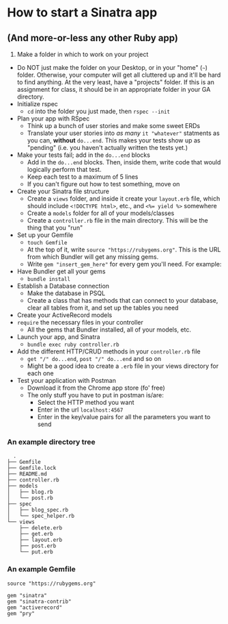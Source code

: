 # How to start a Sinatra app
## (And more-or-less any other Ruby app)

1. Make a folder in which to work on your project
  - Do NOT just make the folder on your Desktop, or in your "home" (`~`) folder. Otherwise, your computer will get all cluttered up and it'll be hard to find anything. At the very least, have a "projects" folder. If this is an assignment for class, it should be in an appropriate folder in your GA directory.
- Initialize rspec
  - `cd` into the folder you just made, then `rspec --init`
- Plan your app with RSpec
  - Think up a bunch of user stories and make some sweet ERDs
  - Translate your user stories into *as many* `it "whatever"` statments as you can, **without** `do...end`. This makes your tests show up as "pending" (i.e. you haven't actually written the tests yet.)
- Make your tests fail; add in the `do...end` blocks
  - Add in the `do...end` blocks. Then, inside them, write code that would logically perform that test.
  - Keep each test to a maximum of 5 lines
  - If you can't figure out how to test something, move on
- Create your Sinatra file structure
  - Create a `views` folder, and inside it create your `layout.erb` file, which should include `<!DOCTYPE html>`, etc., and `<%= yield %>` somewhere
  - Create a `models` folder for all of your models/classes
  - Create a `controller.rb` file in the main directory. This will be the thing that you "run"
- Set up your Gemfile
  - `touch Gemfile`
  - At the top of it, write `source "https://rubygems.org"`. This is the URL from which Bundler will get any missing gems.
  - Write `gem "insert_gem_here"` for every gem you'll need. For example:
- Have Bundler get all your gems
  - `bundle install`
- Establish a Database connection
  - Make the database in PSQL
  - Create a class that has methods that can connect to your database, clear all tables from it, and set up the tables you need
- Create your ActiveRecord models
- `require` the necessary files in your controller
  - All the gems that Bundler installed, all of your models, etc.
- Launch your app, and Sinatra
  - `bundle exec ruby controller.rb`
- Add the different HTTP/CRUD methods in your `controller.rb` file
  - `get "/" do...end`, `post "/" do...end` and so on
  - Might be a good idea to create a `.erb` file in your views directory for each one
- Test your application with Postman
  - Download it from the Chrome app store (fo' free)
  - The only stuff you have to put in postman is/are:
    - Select the HTTP method you want
    - Enter in the url `localhost:4567`
    - Enter in the key/value pairs for all the parameters you want to send

### An example directory tree
```
  .
├── Gemfile
├── Gemfile.lock
├── README.md
├── controller.rb
├── models
│   ├── blog.rb
│   └── post.rb
├── spec
│   ├── blog_spec.rb
│   └── spec_helper.rb
└── views
    ├── delete.erb
    ├── get.erb
    ├── layout.erb
    ├── post.erb
    └── put.erb
```

### An example Gemfile
```
source "https://rubygems.org"

gem "sinatra"
gem "sinatra-contrib"
gem "activerecord"
gem "pry"
```
